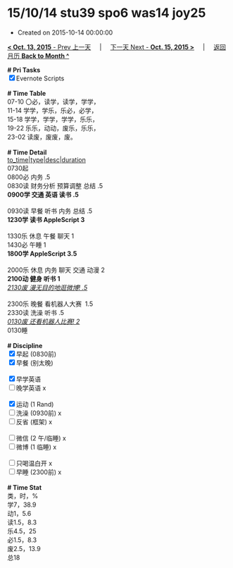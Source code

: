 # 15/10/14 stu39 spo6 was14 joy25

- Created on 2015-10-14 00:00:00

[**< Oct. 13, 2015** - Prev 上一天](/lifelogs/2015/10/d13.md) &nbsp; &nbsp; | &nbsp; &nbsp; [下一天 Next - **Oct. 15, 2015 >**](/lifelogs/2015/10/d15.md) &nbsp; &nbsp; |  &nbsp; &nbsp; [返回月历 **Back to Month ^**](/lifelogs/2015/10/index.md)
<br/><div><strong># Pri Tasks</strong></div><div><input checked="true" type="checkbox"/>Evernote Scripts</div><div><br/></div><div><b># Time Table</b></div><div>07-10 〇必，读学，读学，学学，</div><div>11-14 学学，学乐，乐必，必学，</div><div>15-18 学学，学学，学学，乐乐，</div><div>19-22 乐乐，动动，废乐，乐乐，</div><div>23-02 读废，废废，废。</div><div><br/></div><div><b># Time Detail</b></div><div><u>to_time|type|desc|duration</u></div><div>0730起</div><div>0800必 内务 .5</div><div>0830读 财务分析 预算调整 总结 .5</div><div><b>0900学 交通 英语 读书 .5</b></div><div><b><br/></b></div><div>0930读 早餐 听书 内务 总结 .5</div><div><strong>1230学 读书 AppleScript 3</strong></div><div><br clear="none"/></div><div>1330乐 休息 午餐 聊天 1</div><div>1430必 午睡 1</div><div><strong>1800学 AppleScript 3.5</strong></div><div><strong><br/></strong></div><div>2000乐 休息 内务 聊天 交通 动漫 2</div><div><b>2100动 健身 听书 1</b></div><div><u><i>2130废 漫无目的地逛微博! .5</i></u></div><div><b><br/></b></div><div>2300乐 晚餐 看机器人大赛  1.5</div><div>2330读 洗澡 听书 .5</div><div><i><u>0130废 还看机器人比赛! 2</u></i></div><div>0130睡</div><div><br/></div><div><b># Discipline</b></div><div><input checked="true" type="checkbox"/>早起 (0830前) </div><div><input checked="true" type="checkbox"/>早餐 (别太晚) </div><div><br/></div><div><input checked="true" type="checkbox"/>早学英语 </div><div><input type="checkbox"/>晚学英语 x</div><div><br/></div><div><input checked="true" type="checkbox"/>运动 (1 Rand) </div><div><input type="checkbox"/>洗澡 (0930前) x</div><div><input type="checkbox"/>反省 (框架) x</div><div><br/></div><div><input type="checkbox"/>微信 (2 午/临睡) x</div><div><input type="checkbox"/>微博 (1 临睡) x</div><div><br/></div><div><input type="checkbox"/>只喝温白开 x</div><div><input type="checkbox"/>早睡 (2300前) x</div><div><br/></div><div><b># Time Stat</b></div><div>类，时，%</div><div>学7，38.9</div><div>动1，5.6</div><div>读1.5，8.3</div><div>乐4.5，25</div><div>必1.5，8.3</div><div>废2.5，13.9</div><div>总18</div><div><br/></div><div><br/></div>
